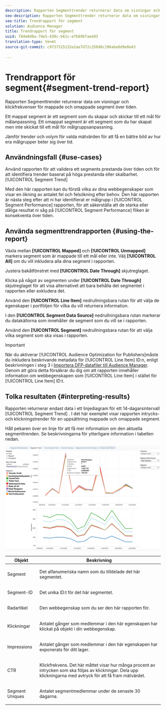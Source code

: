 ```yaml
---
description: Rapporten Segmenttrender returnerar data om visningar och klickfrekvenser för mappade och omappade segment över tiden. Ett mappat segment är ett segment som du skapar och skickar till ett mål för målanpassning. Ett omappat segment är ett segment som du har skapat men inte skickat till ett mål för målgruppsanpassning. Jämför trender och volym för valda mätvärden för att få en bättre bild av hur era målgrupper beter sig över tid.
seo-description: Rapporten Segmenttrender returnerar data om visningar och klickfrekvenser för mappade och omappade segment över tiden. Ett mappat segment är ett segment som du skapar och skickar till ett mål för målanpassning. Ett omappat segment är ett segment som du har skapat men inte skickat till ett mål för målgruppsanpassning. Jämför trender och volym för valda mätvärden för att få en bättre bild av hur era målgrupper beter sig över tid.
seo-title: Trendrapport för segment
solution: Audience Manager
title: Trendrapport för segment
uuid: f84e8d0a-74e5-430c-b61c-efb696faee93
translation-type: tm+mt
source-git-commit: c9737315132e2ae7d72c250d8c196abe8d9e0e43

---
```



# Trendrapport för segment{#segment-trend-report}

Rapporten Segmenttrender returnerar data om visningar och klickfrekvenser för mappade och omappade segment över tiden.

Ett mappat segment är ett segment som du skapar och skickar till ett mål för målanpassning. Ett omappat segment är ett segment som du har skapat men inte skickat till ett mål för målgruppsanpassning.

Jämför trender och volym för valda mätvärden för att få en bättre bild av hur era målgrupper beter sig över tid.

## Användningsfall {#use-cases}

Använd rapporten för att validera ett segments prestanda över tiden och för att identifiera trender baserat på höga prestanda eller skalbarhet. [!UICONTROL Segment Trend]

Med den här rapporten kan du förstå vilka av dina webbegenskaper som visar en ökning av antalet fel och felsökning efter behov. Den här rapporten är nästa steg efter att ni har identifierat er målgrupp i [!UICONTROL Segment Performance] rapporten, för att säkerställa att de starka eller dåliga resultat ni såg på [!UICONTROL Segment Performance] fliken är konsekventa över tiden.

## Använda segmenttrendrapporten {#using-the-report}

Växla mellan **[!UICONTROL Mapped]** och **[!UICONTROL Unmapped]** markera segment som är mappade till ett mål eller inte. Välj **[!UICONTROL All]** om du vill inkludera alla dina segment i rapporten.

Justera bakåtfönstret med **[!UICONTROL Date Through]** skjutreglaget.

Klicka på något av segmenten under **[!UICONTROL Date Through]** skjutreglaget för att visa alternativet att bara behålla det segmentet i rapporten eller exkludera det.

Använd den **[!UICONTROL Line Item]** nedrullningsbara rutan för att välja de egenskaper i portföljen för vilka du vill returnera information.

I den **[!UICONTROL Segment Data Source]** nedrullningsbara rutan markerar du datakällorna som innehåller de segment som du vill se i rapporten.

Använd den **[!UICONTROL Segment]** nedrullningsbara rutan för att välja vilka segment som ska visas i rapporten.

>[!IMPORTANT]
>
>När du aktiverar [!UICONTROL Audience Optimization for Publishers]måste du inkludera beskrivande metadata för [!UICONTROL Line Item] ID:n, enligt beskrivningen i steg 3 i [Importera DFP-datafiler till Audience Manager](../../../reporting/audience-optimization-reports/aor-publishers/import-dfp.md). Genom att göra detta försäkrar du dig om att rapporten innehåller information om webbegenskapen som [!UICONTROL Line Item] i stället för [!UICONTROL Line Item] ID:t.

## Tolka resultaten {#interpreting-results}

Rapporten returnerar endast data i ett linjediagram för ett 14-dagarsintervall [!UICONTROL Segment Trend] . I det här exemplet visar rapporten intrycks- och klickningstrender för en uppsättning mappade och omappade segment.

Håll pekaren över en linje för att få mer information om den aktuella segmenttrenden. Se beskrivningarna för ytterligare information i tabellen nedan.

![](assets/publisher_segment_trend.png)

<table id="table_AFE2540583C34835B04584693ADFD26A"> 
 <thead> 
  <tr> 
   <th colname="col1" class="entry"> Objekt </th> 
   <th colname="col2" class="entry"> Beskrivning </th> 
  </tr>
 </thead>
 <tbody> 
  <tr> 
   <td colname="col1"> <p><span class="wintitle"> Segment</span> </p> </td> 
   <td colname="col2"> <p>Det alfanumeriska namn som du tilldelade det här segmentet. </p> </td> 
  </tr> 
  <tr> 
   <td colname="col1"> <p><span class="wintitle"> Segment-ID</span> </p> </td> 
   <td colname="col2"> <p>Det unika ID:t för det här segmentet. </p> </td> 
  </tr> 
  <tr> 
   <td colname="col1"> <p><span class="wintitle"> Radartikel</span> </p> </td> 
   <td colname="col2"> <p>Den webbegenskap som du ser den här rapporten för. </p> </td> 
  </tr> 
  <tr> 
   <td colname="col1"> <p><span class="wintitle"> Klickningar</span> </p> </td> 
   <td colname="col2"> <p>Antalet gånger som medlemmar i den här egenskapen har klickat på objekt i din webbegenskap. </p> </td> 
  </tr> 
  <tr> 
   <td colname="col1"> <p><span class="wintitle"> Impressions</span> </p> </td> 
   <td colname="col2"> <p>Antalet gånger som medlemmar i den här egenskapen har exponerats för ditt lager. </p> </td> 
  </tr> 
  <tr> 
   <td colname="col1"> <p><span class="wintitle"> CTR</span> </p> </td> 
   <td colname="col2"> <p>Klickfrekvens. Det här måttet visar hur många procent av intrycken som ska följas av klickningar. Dela upp klickningarna med avtryck för att få fram mätvärdet. </p> </td> 
  </tr> 
  <tr> 
   <td colname="col1"> <p><span class="wintitle"> Segment Uniques</span> </p> </td> 
   <td colname="col2"> <p>Antalet segmentmedlemmar under de senaste 30 dagarna. </p> </td> 
  </tr> 
 </tbody> 
</table>
